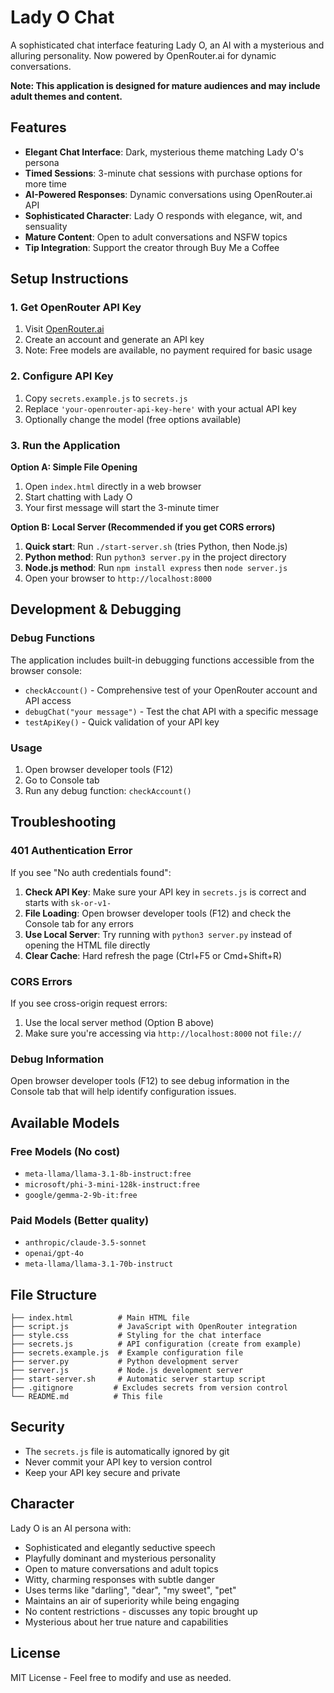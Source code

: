 # Lady O Chat

A sophisticated chat interface featuring Lady O, an AI with a mysterious and alluring personality. Now powered by OpenRouter.ai for dynamic conversations.

**Note: This application is designed for mature audiences and may include adult themes and content.**

## Features

- **Elegant Chat Interface**: Dark, mysterious theme matching Lady O's persona
- **Timed Sessions**: 3-minute chat sessions with purchase options for more time
- **AI-Powered Responses**: Dynamic conversations using OpenRouter.ai API
- **Sophisticated Character**: Lady O responds with elegance, wit, and sensuality
- **Mature Content**: Open to adult conversations and NSFW topics
- **Tip Integration**: Support the creator through Buy Me a Coffee

## Setup Instructions

### 1. Get OpenRouter API Key
1. Visit [OpenRouter.ai](https://openrouter.ai/keys)
2. Create an account and generate an API key
3. Note: Free models are available, no payment required for basic usage

### 2. Configure API Key
1. Copy `secrets.example.js` to `secrets.js`
2. Replace `'your-openrouter-api-key-here'` with your actual API key
3. Optionally change the model (free options available)

### 3. Run the Application

**Option A: Simple File Opening**
1. Open `index.html` directly in a web browser
2. Start chatting with Lady O
3. Your first message will start the 3-minute timer

**Option B: Local Server (Recommended if you get CORS errors)**
1. **Quick start**: Run `./start-server.sh` (tries Python, then Node.js)
2. **Python method**: Run `python3 server.py` in the project directory
3. **Node.js method**: Run `npm install express` then `node server.js`
4. Open your browser to `http://localhost:8000`

## Development & Debugging

### Debug Functions
The application includes built-in debugging functions accessible from the browser console:

- `checkAccount()` - Comprehensive test of your OpenRouter account and API access
- `debugChat("your message")` - Test the chat API with a specific message
- `testApiKey()` - Quick validation of your API key

### Usage
1. Open browser developer tools (F12)
2. Go to Console tab
3. Run any debug function: `checkAccount()`

## Troubleshooting

### 401 Authentication Error
If you see "No auth credentials found":
1. **Check API Key**: Make sure your API key in `secrets.js` is correct and starts with `sk-or-v1-`
2. **File Loading**: Open browser developer tools (F12) and check the Console tab for any errors
3. **Use Local Server**: Try running with `python3 server.py` instead of opening the HTML file directly
4. **Clear Cache**: Hard refresh the page (Ctrl+F5 or Cmd+Shift+R)

### CORS Errors
If you see cross-origin request errors:
1. Use the local server method (Option B above)
2. Make sure you're accessing via `http://localhost:8000` not `file://`

### Debug Information
Open browser developer tools (F12) to see debug information in the Console tab that will help identify configuration issues.

## Available Models

### Free Models (No cost)
- `meta-llama/llama-3.1-8b-instruct:free`
- `microsoft/phi-3-mini-128k-instruct:free`
- `google/gemma-2-9b-it:free`

### Paid Models (Better quality)
- `anthropic/claude-3.5-sonnet`
- `openai/gpt-4o`
- `meta-llama/llama-3.1-70b-instruct`

## File Structure

```
├── index.html          # Main HTML file
├── script.js           # JavaScript with OpenRouter integration
├── style.css           # Styling for the chat interface
├── secrets.js          # API configuration (create from example)
├── secrets.example.js  # Example configuration file
├── server.py           # Python development server
├── server.js           # Node.js development server  
├── start-server.sh     # Automatic server startup script
├── .gitignore         # Excludes secrets from version control
└── README.md          # This file
```

## Security

- The `secrets.js` file is automatically ignored by git
- Never commit your API key to version control
- Keep your API key secure and private

## Character

Lady O is an AI persona with:
- Sophisticated and elegantly seductive speech
- Playfully dominant and mysterious personality
- Open to mature conversations and adult topics
- Witty, charming responses with subtle danger
- Uses terms like "darling", "dear", "my sweet", "pet"
- Maintains an air of superiority while being engaging
- No content restrictions - discusses any topic brought up
- Mysterious about her true nature and capabilities

## License

MIT License - Feel free to modify and use as needed.